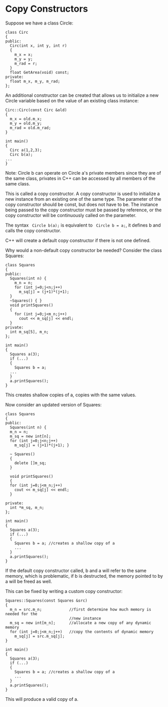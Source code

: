 # Copy Constructors

Suppose we have a class Circle:
```
class Circ
{
public:
  Circ(int x, int y, int r)
  {
    m_x = x;
    m_y = y;
    m_rad = r;
  }
  float GetArea(void) const;
private:
  float m_x, m_y, m_rad;
};
```
An additional constructor can be created that allows us to initialize a new
Circle variable based on the value of an existing class instance:
```
Circ::Circ(const Circ &old)
{
  m_x = old.m_x;
  m_y = old.m_y;
  m_rad = old.m_rad;
}

int main()
{
  Circ a(1,2,3);
  Circ b(a);
...
}
```
Note: Circle b can operate on Circle a's private members since they are of the
same class, privates in C++ can be accessed by all members of the same class.

This is called a copy constructor. A copy constructor is used to initialize a
new instance from an existing one of the same type. The parameter of the copy
constructor should be const, but does not have to be. The instance being passed
to the copy constructor must be passed by reference, or the copy constructor
will be continuously called on the parameter.

The syntax ``` Circle b(a);``` is equivalent to ``` Circle b = a;```, it
defines b and calls the copy constructor.

C++ will create a default copy constructor if there is not one defined.

Why would a non-default copy constructor be needed? Consider the class Squares:
```
class Squares
{
public:
  Squares(int n) {
    m_n = n;
    for (int j=0;j<n;j++)
      m_sq[j] = (j+1)*(j+1);
  }
  ~Squares() { }
  void printSquares()
  {
    for (int j=0;j<m_n;j++)
      cout << m_sq[j] << endl;
  }
private:
  int m_sq[5], m_n;
};

int main()
{
  Squares a(3);
  if (...)
  {
    Squares b = a;
  ...
  }
  a.printSquares();
}
```

This creates shallow copies of a, copies with the same values.

Now consider an updated version of Squares:

```
class Squares
{
public:
  Squares(int n) {
  m_n = n;
  m_sq = new int[n];
  for (int j=0;j<n;j++)
    m_sq[j] = (j+1)*(j+1); }

  ~ Squares()
  {
    delete []m_sq;
  }

  void printSquares()
  {
  for (int j=0;j<m_n;j++)
    cout << m_sq[j] << endl;
  }

private:
  int *m_sq, m_n;
};

int main()
{
  Squares a(3);
  if (...)
  {
    Squares b = a; //creates a shallow copy of a
    ...
  }
  a.printSquares();
}
```

If the default copy constructor called, b and a will refer to the same memory,
which is problematic, if b is destructed, the memory pointed to by a will be
freed as well.

This can be fixed by writing a custom copy constructor:
```
Squares::Squares(const Squares &src)
{
  m_n = src.m_n;            //first determine how much memory is needed for the    
                            //new instance
  m_sq = new int[m_n];      //allocate a new copy of any dynamic memory
  for (int j=0;j<m_n;j++)   //copy the contents of dynamic memory
    m_sq[j] = src.m_sq[j];
}

int main()
{
  Squares a(3);
  if (...)
  {
    Squares b = a; //creates a shallow copy of a
    ...
  }
  a.printSquares();
}
```
This will produce a valid copy of a.
